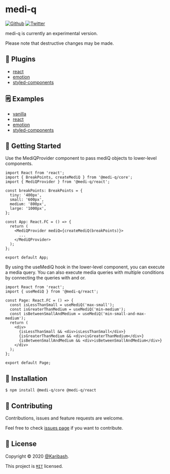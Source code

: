 # medi-q

[![Github](https://img.shields.io/github/followers/Karibash?label=Follow&logo=github&style=social)](https://github.com/Karibash?tab=followers)
[![Twitter](https://img.shields.io/twitter/follow/Karibash?label=Follow&style=social)](https://twitter.com/intent/follow?screen_name=Karibash)

medi-q is currently an experimental version.

Please note that destructive changes may be made.

## 🔧 Plugins

- [react](packages/react)
- [emotion](packages/emotion)
- [styled-components](packages/styled)

## 🗒 Examples

- [vanilla](examples/vanilla)
- [react](examples/react)
- [emotion](examples/emotion)
- [styled-components](examples/styled)

## 👏 Getting Started

Use the MediQProvider component to pass mediQ objects to lower-level components.

```tsx
import React from 'react';
import { BreakPoints, createMediQ } from '@medi-q/core';
import { MediQProvider } from '@medi-q/react';

const breakPoints: BreakPoints = {
  tiny: '400px',
  small: '600px',
  medium: '800px',
  large: '1000px',
};

const App: React.FC = () => {
  return (
    <MediQProvider mediQ={createMediQ(breakPoints)}>
      ...
    </MediQProvider>
  );
};

export default App;
```

By using the useMediQ hook in the lower-level component, you can execute a media query.
You can also execute media queries with multiple conditions by connecting the queries with and or.

```tsx
import React from 'react';
import { useMediQ } from '@medi-q/react';

const Page: React.FC = () => {
  const isLessThanSmall = useMediQ('max-small');
  const isGreaterThanMedium = useMediQ('min-medium');
  const isBetweenSmallAndMedium = useMediQ('min-small-and-max-medium');
  return (
    <div>
      {isLessThanSmall && <div>isLessThanSmall</div>}
      {isGreaterThanMedium && <div>isGreaterThanMedium</div>}
      {isBetweenSmallAndMedium && <div>isBetweenSmallAndMedium</div>}
    </div>
  );
};

export default Page;
```

## 🚀 Installation

```
$ npm install @medi-q/core @medi-q/react
```

## 🤝 Contributing

Contributions, issues and feature requests are welcome.

Feel free to check [issues page](https://github.com/Karibash/medi-q/issues) if you want to contribute.

## 📝 License

Copyright © 2020 [@Karibash](https://twitter.com/karibash).

This project is [```MIT```](https://github.com/Karibash/medi-q/blob/master/LICENSE) licensed.
